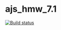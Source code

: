 # ajs_hmw_7.1
[![Build status](https://ci.appveyor.com/api/projects/status/if9ayx39b0w5c0k4?svg=true)](https://ci.appveyor.com/project/Mikhail7788/ajs-hmw-7-1)
